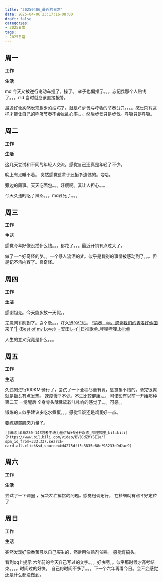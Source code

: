 ```yaml
---
title: "20250406_最近的日常"
date: 2025-04-06T23:17:16+08:00
draft: false
categories:
- 2025日常
tags:
- 2025日常
---
```



## 周一

**工作**



**生活**

md 今天又被逆行电动车撞了。操了。 轮子也偏摆了。。。忘记找那个人赔钱了。。。md 当时就应该直接报警。


最近好像突然发现跑步的技巧了。就是将步伐与呼吸的节奏分开。。。。感觉只有这样才能让自己的呼吸节奏不会扰乱心率。。。然后步伐只是步伐。呼吸只是呼吸。 



## 周二

**工作**



**生活**

这几天尝试和不同的年轻人交流。感觉自己还真是年轻了不少。


晚上有点睡不着。 突然感觉这辈子还挺多遗憾的。哈哈。


旁边的同事。天天吃面包。。。好瘦啊。真让人担心。。。


今天久违的吃了辣条。。。md辣死了。。。


## 周三


**工作**



**生活**

感觉今年好像没攒什么钱。。。都花了。。。最近开销有点过大了。

做了一个好奇怪的梦。。一个感人流泪的梦。似乎是看别的事情被感动到了。。。但是记不清内容了。真奇怪。

## 周四


**工作**



**生活**

感谢祖先。今天能多放一天假。。


无意间有刷到了。这个歌。。。好久远的记忆。
	[“前奏一响，感觉我们的青春好像回来了”|《Best of my Love》- 安田レイ| 日推歌单_哔哩哔哩_bilibili](https://www.bilibili.com/video/BV1gyfNYsE8f/?spm_id_from=333.1387.homepage.video_card.click&vd_source=0d4275dff5c8835e88e298233d9d2ac9)


人生的意义究竟是什么。。。


## 周五


**工作**



**生活**


久违的进行100KM 骑行了，尝试了一下全程尽量有氧，感觉挺不错的。骑完很爽就是额头有点发热。 速度慢了不少。不过比较健康。。。  可惜没有以前一开始那种 第二天 一觉醒后 全身骨头酥酥软软咔咔响的感觉了。。。可恶。。

锻炼的人似乎建议多吃水煮蛋。。。感觉早饭还是鸡蛋好一点。

要练腿部肌肉力量了。

	[[跟练]半马230-145跑者中级力量讲解+5分钟跟练_哔哩哔哩_bilibili](https://www.bilibili.com/video/BV1CdZMYSE1a/?spm_id_from=333.337.search-card.all.click&vd_source=0d4275dff5c8835e88e298233d9d2ac9)
	

## 周六


**工作**



**生活**

尝试了一下调圈 ，解决左右偏摆的问题。感觉粗调还行。  在精细就有点不好定位了




## 周日


**工作**



**生活**

突然发现好像香蕉可以自己买生的，然后用催熟剂催熟。 感觉有搞头。

看到qq上提示 六年前的今天自己写过的文字。。。好快啊。。似乎那时候才高考结束。。。。时间过的好快。 自己的时间不多了。。。下一个六年再看今日。会不会感觉还是什么都没做到。




